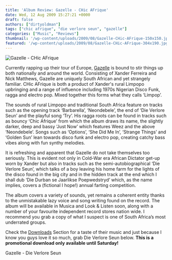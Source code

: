 ```yaml
---
title: 'Album Review: Gazelle - CHic AFrique'
date: Wed, 12 Aug 2009 15:27:21 +0000
draft: false
authors: ["dirtyoldman"]
tags: ["chic afrique", "die verlore seun", "gazelle"]
categories: ["Music", "Reviews"]
thumbnail: '/wp-content/uploads/2009/08/Gazelle-CHic-AFrique-150x150.jpg'
featured: '/wp-content/uploads/2009/08/Gazelle-CHic-AFrique-304x190.jpg'
---
```


![Gazelle - CHic AFrique](/wp-content/uploads/2009/08/Gazelle-CHic-AFrique.jpg "Gazelle - CHic AFrique")

Currently rapping up their tour of Europe, [Gazelle](/artists/gazelle/) is bound to stir things up both nationally and around the world. Consisting of Xander Ferreira and Nick Matthews, Gazelle are uniquely South African and yet strangely familiar. CHic AFrique is both a product of Xander's rural Limpopo upbringing and a range of influence including 1970s Nigerian Disco Funk, ragga and electro pop. Mixed together this forms what they calls ‘Limpop’.

The sounds of rural Limpopo and traditional South Africa feature on tracks such as the opening track ‘Barbarella’, ‘Neondebele’, the end of ‘Die Verlore Seun’ and the playful song ‘Try’. His ragga roots can be found in tracks such as bouncy ‘Chic Afrique’ from which the album draws its name, the slightly darker, deep and bassy ‘Just Now’ which features Weez and the above ‘Neondebele’. Songs such as ‘Options’, ‘She Did Me In’, ‘Strange Things’ and ‘Golden Sun’ lean towards disco funk and electro pop, creating catchy bass vibes along with fun synthy melodies.

It is refreshing and apparent that Gazelle do not take themselves too seriously. This is evident not only in Cold-War era African Dictator get-up worn by Xander but also in tracks such as the semi-autobiographical ‘Die Verlore Seun’, which talks of a boy leaving his home farm for the lights of the disco found in the big city and in the hidden track at the end which I shall dub ‘Die Durban se Jaarlikse Poepwedstryd’ which, as the name implies, covers a (fictional I hope!) annual farting competition.

The album covers a variety of sounds, yet remains a coherent entity thanks to the unmistakable lazy voice and song writing found on the record. The album will be available in Musica and Look & Listen soon, along with a number of your favourite independent record stores nation wide. I recommend you grab a copy of what I suspect is one of South Africa’s most underrated groups.

Check the [Downloads](/downloads/) Section for a taste of their music and just because I know you guys love it so much, grab Die Verlore Seun below. **This is a promotional download only available until Saturday!**

Gazelle - Die Verlore Seun